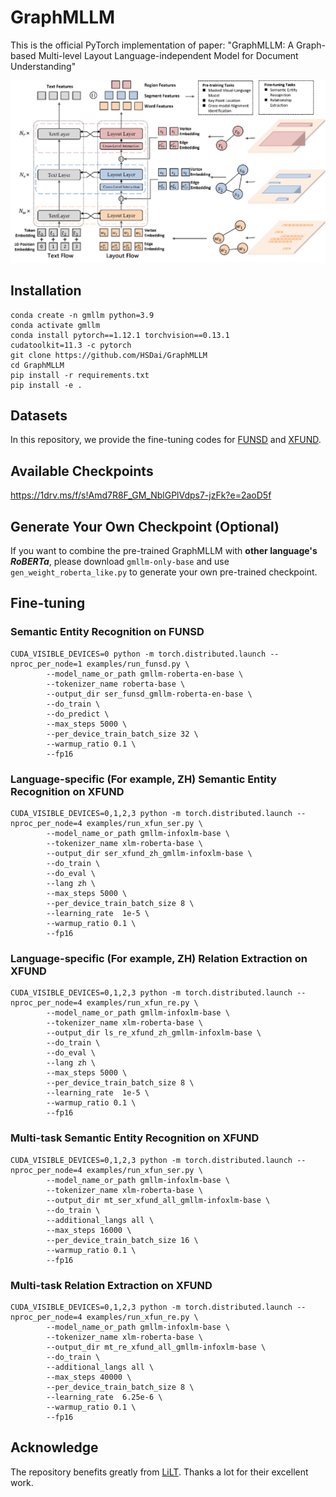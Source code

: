 # GraphMLLM

This is the official PyTorch implementation of paper: "GraphMLLM: A Graph-based Multi-level Layout Language-independent Model for Document Understanding"

<img src="./figs/framework.png" alt="framework"/>

## Installation
```
conda create -n gmllm python=3.9
conda activate gmllm
conda install pytorch==1.12.1 torchvision==0.13.1 
cudatoolkit=11.3 -c pytorch
git clone https://github.com/HSDai/GraphMLLM
cd GraphMLLM
pip install -r requirements.txt
pip install -e .
```

## Datasets

In this repository, we provide the fine-tuning codes for [FUNSD](https://guillaumejaume.github.io/FUNSD/) and [XFUND](https://github.com/doc-analysis/XFUND). 

## Available Checkpoints
https://1drv.ms/f/s!Amd7R8F_GM_NblGPlVdps7-jzFk?e=2aoD5f

## Generate Your Own Checkpoint (Optional)
If you want to combine the pre-trained GraphMLLM with **other language's *RoBERTa***, please download  `gmllm-only-base` and use `gen_weight_roberta_like.py` to generate your own pre-trained checkpoint.

## Fine-tuning

### Semantic Entity Recognition on FUNSD

```
CUDA_VISIBLE_DEVICES=0 python -m torch.distributed.launch --nproc_per_node=1 examples/run_funsd.py \
        --model_name_or_path gmllm-roberta-en-base \
        --tokenizer_name roberta-base \
        --output_dir ser_funsd_gmllm-roberta-en-base \
        --do_train \
        --do_predict \
        --max_steps 5000 \
        --per_device_train_batch_size 32 \
        --warmup_ratio 0.1 \
        --fp16
```

### Language-specific (For example, ZH) Semantic Entity Recognition on XFUND

```
CUDA_VISIBLE_DEVICES=0,1,2,3 python -m torch.distributed.launch --nproc_per_node=4 examples/run_xfun_ser.py \
        --model_name_or_path gmllm-infoxlm-base \
        --tokenizer_name xlm-roberta-base \
        --output_dir ser_xfund_zh_gmllm-infoxlm-base \
        --do_train \
        --do_eval \
        --lang zh \
        --max_steps 5000 \
        --per_device_train_batch_size 8 \
        --learning_rate  1e-5 \
        --warmup_ratio 0.1 \
        --fp16
```

### Language-specific (For example, ZH) Relation Extraction on XFUND

```
CUDA_VISIBLE_DEVICES=0,1,2,3 python -m torch.distributed.launch --nproc_per_node=4 examples/run_xfun_re.py \
        --model_name_or_path gmllm-infoxlm-base \
        --tokenizer_name xlm-roberta-base \
        --output_dir ls_re_xfund_zh_gmllm-infoxlm-base \
        --do_train \
        --do_eval \
        --lang zh \
        --max_steps 5000 \
        --per_device_train_batch_size 8 \
        --learning_rate  1e-5 \
        --warmup_ratio 0.1 \
        --fp16
```

### Multi-task Semantic Entity Recognition on XFUND

```
CUDA_VISIBLE_DEVICES=0,1,2,3 python -m torch.distributed.launch --nproc_per_node=4 examples/run_xfun_ser.py \
        --model_name_or_path gmllm-infoxlm-base \
        --tokenizer_name xlm-roberta-base \
        --output_dir mt_ser_xfund_all_gmllm-infoxlm-base \
        --do_train \
        --additional_langs all \
        --max_steps 16000 \
        --per_device_train_batch_size 16 \
        --warmup_ratio 0.1 \
        --fp16
```

### Multi-task Relation Extraction on XFUND

```
CUDA_VISIBLE_DEVICES=0,1,2,3 python -m torch.distributed.launch --nproc_per_node=4 examples/run_xfun_re.py \
        --model_name_or_path gmllm-infoxlm-base \
        --tokenizer_name xlm-roberta-base \
        --output_dir mt_re_xfund_all_gmllm-infoxlm-base \
        --do_train \
        --additional_langs all \
        --max_steps 40000 \
        --per_device_train_batch_size 8 \
        --learning_rate  6.25e-6 \
        --warmup_ratio 0.1 \
        --fp16
```

## Acknowledge

The repository benefits greatly from [LiLT](https://github.com/jpWang/LiLT). Thanks a lot for their excellent work.
